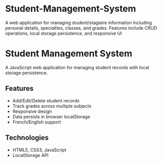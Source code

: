 # Student-Management-System
A web application for managing student/stagiaire information including personal details, specialties, classes, and grades. Features include CRUD operations, local storage persistence, and responsive UI
# Student Management System

A JavaScript web application for managing student records with local storage persistence.

## Features
- Add/Edit/Delete student records
- Track grades across multiple subjects
- Responsive design
- Data persists in browser localStorage
- French/English support

## Technologies
- HTML5, CSS3, JavaScript
- LocalStorage API

